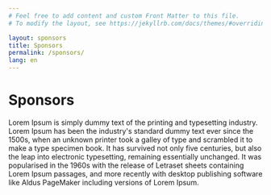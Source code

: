 ```yaml
---
# Feel free to add content and custom Front Matter to this file.
# To modify the layout, see https://jekyllrb.com/docs/themes/#overriding-theme-defaults

layout: sponsors
title: Sponsors
permalink: /sponsors/
lang: en
---
```


# Sponsors

Lorem Ipsum is simply dummy text of the printing and typesetting industry. Lorem Ipsum has been the industry's standard dummy text ever since the 1500s, when an unknown printer took a galley of type and scrambled it to make a type specimen book. It has survived not only five centuries, but also the leap into electronic typesetting, remaining essentially unchanged. It was popularised in the 1960s with the release of Letraset sheets containing Lorem Ipsum passages, and more recently with desktop publishing software like Aldus PageMaker including versions of Lorem Ipsum.